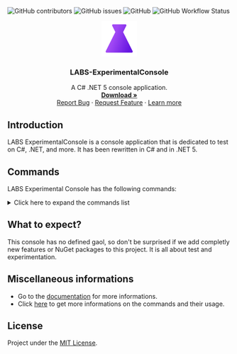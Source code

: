 ![GitHub contributors](https://img.shields.io/github/contributors/Leo-Corporation/LABS-ExperimentalConsole)
![GitHub issues](https://img.shields.io/github/issues/Leo-Corporation/LABS-ExperimentalConsole)
![GitHub](https://img.shields.io/github/license/Leo-Corporation/LABS-ExperimentalConsole)
![GitHub Workflow Status](https://img.shields.io/github/workflow/status/Leo-Corporation/LABS-ExperimentalConsole/.NET%20Core) 
<br />
<p align="center">
  <a href="https://github.com/Leo-Corporation/LABS-ExperimentalConsole">
    <img src=".github/images/logo.png" alt="Logo" width="80" height="80">
  </a>

  <h3 align="center">LABS-ExperimentalConsole</h3>

  <p align="center">
    A C# .NET 5 console application.
    <br />
    <a href="https://github.com/Leo-Corporation/LABS-ExperimentalConsole/releases"><strong>Download »</strong></a>
    <br />
    <a href="https://github.com/Leo-Corporation/LABS-ExperimentalConsole/issues/new?assignees=&labels=bug&template=bug-report.yml&title=%5BBug%5D+">Report Bug</a>
    ·
    <a href="https://github.com/Leo-Corporation/LABS-ExperimentalConsole/issues/new?assignees=&labels=enhancement&template=feature-request.yml&title=%5BEnhancement%5D+">Request Feature</a>
    ·
    <a href="https://en.leocorp.fr/labs">Learn more</a>

  </p>
</p>

## Introduction
LABS ExperimentalConsole is a console application that is dedicated to test on C#, .NET, and more.
It has been rewritten in C# and in .NET 5.
## Commands
LABS Experimental Console has the following commands:
<details>
  <summary>Click here to expand the commands list</summary>

* ver
* help
* clear
* cls
* about
* list
* update
* repo
* logo
* usage
* beep
* sum
* searchfile
* test
* dotnet
* leocorplibrary

</details>



## What to expect?
This console has no defined gaol, so don't be surprised if we add completly new features or NuGet packages to this project. It is all about test and experimentation.

## Miscellaneous informations
- Go to the [documentation](https://github.com/Leo-Corporation/LABS-ExperimentalConsole/wiki) for more informations.
- Click [here](https://github.com/Leo-Corporation/LABS-ExperimentalConsole/wiki/Commands) to get more informations on the commands and their usage.
## License
Project under the [MIT License](https://github.com/Leo-Corporation/LABS-ExperimentalConsole/blob/master/LICENSE.md).
